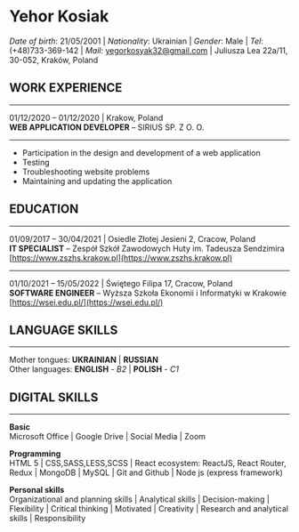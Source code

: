 # Yehor Kosiak

_Date of birth_: 21/05/2001 | _Nationality_: Ukrainian | _Gender_: Male | _Tel_: (+48)733-369-142 | _Mail_: [yegorkosyak32@gmail.com](mailto:yegorkosyak32@gmail.com) | Juliusza Lea 22a/11, 30-052, Kraków, Poland

## **WORK EXPERIENCE**

---

01/12/2020 – 01/12/2020 | Krakow, Poland\
**WEB APPLICATION DEVELOPER** – SIRIUS SP. Z O. O.

---

- Participation in the design and development of a web application
- Testing
- Troubleshooting website problems
- Maintaining and updating the application

## **EDUCATION**

---

01/09/2017 – 30/04/2021 | Osiedle Złotej Jesieni 2, Cracow, Poland \
**IT SPECIALIST** – Zespół Szkół Zawodowych Huty im. Tadeusza Sendzimira
[https://www.zszhs.krakow.pl](https://www.zszhs.krakow.pl)

---

01/10/2021 – 15/05/2022 | Świętego Filipa 17, Cracow, Poland\
**SOFTWARE ENGINEER** – Wyższa Szkoła Ekonomii i Informatyki w Krakowie
[https://wsei.edu.pl/](https://wsei.edu.pl/)

## **LANGUAGE SKILLS**

---

Mother tongues: **UKRAINIAN** | **RUSSIAN**\
Other languages: **ENGLISH** - _B2_ | **POLISH** - _C1_

## **DIGITAL SKILLS**

---

**Basic**\
Microsoft Office | Google Drive | Social Media | Zoom

**Programming**\
HTML 5 | CSS,SASS,LESS,SCSS | React ecosystem: ReactJS, React Router, Redux | MongoDB |
MySQL | Git and Github | Node js (express framework)

**Personal skills**\
Organizational and planning skills | Analytical skills | Decision-making | Flexibility | Critical thinking |
Motivated | Creativity | Research and analytical skills | Responsibility
